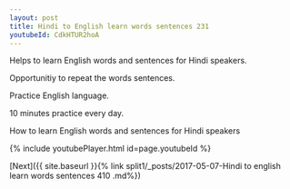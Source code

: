 ```yaml
---
layout: post
title: Hindi to English learn words sentences 231 
youtubeId: CdkHTUR2hoA
---
```

 
 
Helps to learn English words and sentences for Hindi speakers.

Opportunitiy to repeat the words sentences. 

Practice English language. 
 
10 minutes practice every day. 
 
How to learn English words and sentences for Hindi speakers 
 
{% include youtubePlayer.html id=page.youtubeId %}
 
 
[Next]({{ site.baseurl }}{% link  split1/_posts/2017-05-07-Hindi to english learn words sentences 410 .md%})
 
